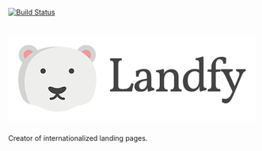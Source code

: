 [![Build Status](https://api.travis-ci.org/landfy/landfy.png)](https://travis-ci.org/landfy/landfy)

# ![Landfy](https://raw.githubusercontent.com/landfy/design/master/logo.png)
Creator of internationalized landing pages.


